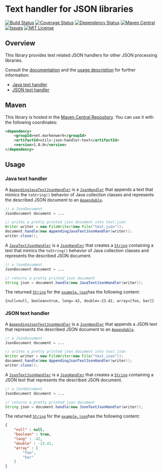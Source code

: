 # Text handler for JSON libraries

[![Build Status](https://travis-ci.org/markenwerk/java-utils-json-handler-text.svg?branch=master)](https://travis-ci.org/markenwerk/java-utils-json-handler-text)
[![Coverage Status](https://coveralls.io/repos/github/markenwerk/java-utils-json-handler-text/badge.svg?branch=master)](https://coveralls.io/github/markenwerk/java-utils-json-handler-text?branch=master)
[![Dependency Status](https://www.versioneye.com/user/projects/571e4e29fcd19a005185676f/badge.svg)](https://www.versioneye.com/user/projects/571e4e29fcd19a005185676f)
[![Maven Central](https://maven-badges.herokuapp.com/maven-central/net.markenwerk/utils-json-handler-text/badge.svg)](https://maven-badges.herokuapp.com/maven-central/net.markenwerk/utils-json-handler-text)
[![Issues](https://img.shields.io/github/issues/markenwerk/java-utils-json-handler-text.svg)](https://github.com/markenwerk/java-utils-json-handler-text/issues)
[![MIT License](https://img.shields.io/badge/license-MIT-brightgreen.svg)](https://github.com/markenwerk/java-utils-json-handler-text/blob/master/LICENSE)

## Overview

This library provides text related JSON handlers for other JSON processing libraries.

Consult the [documentation](http://markenwerk.github.io/java-utils-json-handler-xml/javadoc/index.html) and the [usage description](#usage) for further information:

- [Java text handler](#java-text-handler)
- [JSON text handler](#json-text-handler)

## Maven

This library is hosted in the [Maven Central Repository](https://maven-badges.herokuapp.com/maven-central/net.markenwerk/utils-json-handler-text). You can use it with the following coordinates:

```xml
<dependency>
	<groupId>net.markenwerk</groupId>
	<artifactId>utils-json-handler-text</artifactId>
	<version>1.0.0</version>
</dependency>
```
 
## Usage

### Java text handler

A [`AppendingJavaTextJsonHandler`][AppendingJavaTextJsonHandler] is a [`JsonHandler`][JsonHandler] that appends a text that mimics the `toString()` behavior of Java collection classes and represents the described JSON document to an [`Appendable`][Appendable]. 

```java
// a JsonDocument
JsonDocument document = ...

// writes a pretty printed json document into test.json  
Writer writer = new FileWriter(new File("test.json"));
document.handle(new AppendingJavaTextJsonHandler(writer));
writer.close();
```

A [`JavaTextJsonHandler`][JavaTextJsonHandler] is a [`JsonHandler`][JsonHandler] that creates a [`String`][String] containing a text that mimics the `toString()` behavior of Java collection classes and represents the described JSON document. 

```java
// a JsonDocument
JsonDocument document = ...

// returns a pretty printed json document  
String json = document.handle(new JavaTextJsonHandler(writer));
```

The returned [`String`][String] for the [`example.json`](https://gist.github.com/toKrause/208992e7625f0b8a9d04e7283f09fc26)has the following content:

```
{null=null, boolean=true, long=-42, double=-23.42, array=[foo, bar]}
```

### JSON text handler

A [`AppendingJsonTextJsonHandler`][AppendingJsonTextJsonHandler] is a [`JsonHandler`][JsonHandler] that appends a JSON text that represents the described JSON document to an [`Appendable`][Appendable]. 

```java
// a JsonDocument
JsonDocument document = ...

// writes a pretty printed json document into test.json  
Writer writer = new FileWriter(new File("test.json"));
document.handle(new AppendingJsonTextJsonHandler(writer));
writer.close();
```

A [`JsonTextJsonHandler`][JsonTextJsonHandler] is a [`JsonHandler`][JsonHandler] that creates a [`String`][String] containing a JSON text that represents the described JSON document. 

```java
// a JsonDocument
JsonDocument document = ...

// returns a pretty printed json document  
String json = document.handle(new JsonTextJsonHandler(writer));
```

The returned [`String`][String] for the [`example.json`](https://gist.github.com/toKrause/208992e7625f0b8a9d04e7283f09fc26)has the following content:

```json
{
    "null" : null,
    "boolean" : true,
    "long" : -42,
    "double" : -23.42,
    "array" : [
        "foo",
        "bar"
    ]
}
```

[AppendingJavaTextJsonHandler]: https://markenwerk.github.io/java-utils-json-handler-text/index.html?net/markenwerk/utils/json/common/handler/text/AppendingJavaTextJsonHandler.html
[AppendingJsonTextJsonHandler]: https://markenwerk.github.io/java-utils-json-handler-text/index.html?net/markenwerk/utils/json/common/handler/text/AppendingJsonTextJsonHandler.html
[JavaTextJsonHandler]: https://markenwerk.github.io/java-utils-json-handler-text/index.html?net/markenwerk/utils/json/common/handler/text/JavaTextJsonHandler.html
[JsonTextJsonHandler]: https://markenwerk.github.io/java-utils-json-handler-text/index.html?net/markenwerk/utils/json/common/handler/text/JsonTextJsonHandler.html

[JsonHandler]: https://markenwerk.github.io/java-utils-json-handler/index.html?net/markenwerk/utils/json/handler/JsonHandler.html

[Appendable]: https://docs.oracle.com/javase/8/docs/api/index.html?java/lang/Appendable.html
[String]: https://docs.oracle.com/javase/8/docs/api/index.html?java/lang/String.html


